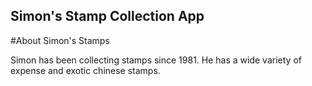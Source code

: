 Simon's Stamp Collection App
---

#About Simon's Stamps

Simon has been collecting stamps since 1981. He has a wide variety of expense and exotic chinese stamps.
